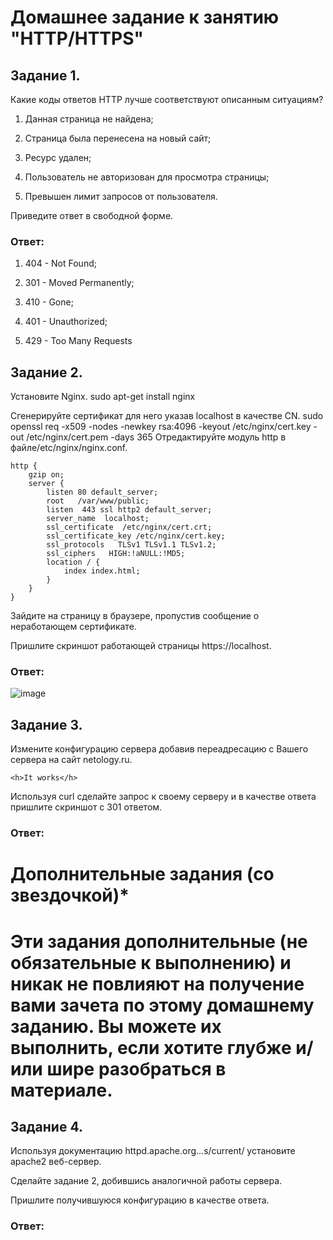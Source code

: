 # Домашнее задание к занятию "HTTP/HTTPS"

## Задание 1.

Какие коды ответов HTTP лучше соответствуют описанным ситуациям?

1) Данная страница не найдена;

2) Страница была перенесена на новый сайт;

3) Ресурс удален;

4) Пользователь не авторизован для просмотра страницы;

5) Превышен лимит запросов от пользователя.

Приведите ответ в свободной форме.


### Ответ: 

1) 404 - Not Found;

2) 301 - Moved Permanently;
3) 410 - Gone;

4) 401 - Unauthorized;

5) 429 - Too Many Requests



## Задание 2.

Установите Nginx.
sudo apt-get install nginx

Сгенерируйте сертификат для него указав localhost в качестве CN.
sudo openssl req -x509 -nodes -newkey rsa:4096 -keyout /etc/nginx/cert.key -out /etc/nginx/cert.pem -days 365
Отредактируйте модуль http в файле/etc/nginx/nginx.conf.

```
http {
    gzip on;
    server {
        listen 80 default_server;
        root   /var/www/public;
        listen  443 ssl http2 default_server;
        server_name  localhost;
        ssl_certificate  /etc/nginx/cert.crt;
        ssl_certificate_key /etc/nginx/cert.key;
        ssl_protocols   TLSv1 TLSv1.1 TLSv1.2;
        ssl_ciphers   HIGH:!aNULL:!MD5;
        location / {
            index index.html;
        }
    }
}
```

Зайдите на страницу в браузере, пропустив сообщение о неработающем сертификате.

Пришлите скриншот работающей страницы https://localhost.

### Ответ: 

![image](https://user-images.githubusercontent.com/121933872/224019430-0d7f897c-186b-4796-bf5c-e19386ae3082.png)



## Задание 3.

Измените конфигурацию сервера добавив переадресацию c Вашего сервера на сайт netology.ru.

```
<h>It works</h>
```

Используя curl сделайте запрос к своему серверу и в качестве ответа пришлите скриншот с 301 ответом.

### Ответ: 




# Дополнительные задания (со звездочкой)*

# Эти задания дополнительные (не обязательные к выполнению) и никак не повлияют на получение вами зачета по этому домашнему заданию. Вы можете их выполнить, если хотите глубже и/или шире разобраться в материале.

## Задание 4.

Используя документацию httpd.apache.org...s/current/ установите apache2 веб-сервер.

Сделайте задание 2, добившись аналогичной работы сервера.

Пришлите получившуюся конфигурацию в качестве ответа.


### Ответ: 




